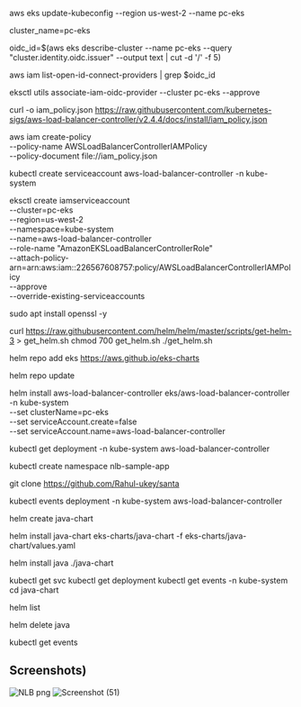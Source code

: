 
aws eks update-kubeconfig --region us-west-2 --name pc-eks 

cluster_name=pc-eks 

oidc_id=$(aws eks describe-cluster --name pc-eks  --query "cluster.identity.oidc.issuer" --output text | cut -d '/' -f 5)

aws iam list-open-id-connect-providers | grep $oidc_id


eksctl utils associate-iam-oidc-provider --cluster pc-eks --approve



curl -o iam_policy.json https://raw.githubusercontent.com/kubernetes-sigs/aws-load-balancer-controller/v2.4.4/docs/install/iam_policy.json


aws iam create-policy \
    --policy-name AWSLoadBalancerControllerIAMPolicy \
    --policy-document file://iam_policy.json

kubectl create serviceaccount aws-load-balancer-controller -n kube-system


eksctl create iamserviceaccount \
  --cluster=pc-eks  \
  --region=us-west-2 \
  --namespace=kube-system \
  --name=aws-load-balancer-controller \
  --role-name "AmazonEKSLoadBalancerControllerRole" \
  --attach-policy-arn=arn:aws:iam::226567608757:policy/AWSLoadBalancerControllerIAMPolicy \
  --approve \
  --override-existing-serviceaccounts 

sudo apt install openssl -y

curl https://raw.githubusercontent.com/helm/helm/master/scripts/get-helm-3 > get_helm.sh
chmod 700 get_helm.sh
./get_helm.sh


helm repo add eks https://aws.github.io/eks-charts

helm repo update


helm install aws-load-balancer-controller eks/aws-load-balancer-controller \
  -n kube-system \
  --set clusterName=pc-eks \
  --set serviceAccount.create=false \
  --set serviceAccount.name=aws-load-balancer-controller 

kubectl get deployment -n kube-system aws-load-balancer-controller

kubectl create namespace nlb-sample-app

git clone https://github.com/Rahul-ukey/santa



kubectl events deployment -n kube-system aws-load-balancer-controller


helm create java-chart

helm install java-chart eks-charts/java-chart -f eks-charts/java-chart/values.yaml

helm install java ./java-chart

kubectl get svc 
kubectl get deployment 
kubectl get events -n kube-system
cd java-chart

helm list

helm delete java

kubectl get events 
## Screenshots)
![NLB png](https://github.com/Rahul-ukey/Idc-tech/assets/124550581/287a245e-8bfc-4d3a-9535-ee28d3fe5741)
![Screenshot (51)](https://github.com/Rahul-ukey/Idc-tech/assets/124550581/a86a6a61-c3eb-4c15-a22d-c2bba0e49195)

